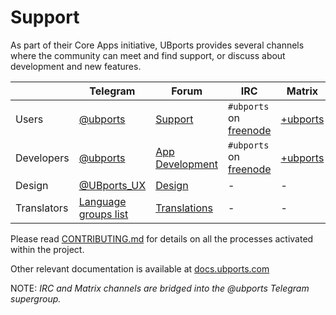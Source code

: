 # Support

As part of their Core Apps initiative, UBports provides several channels where the community can meet and find support, or discuss about development and new features.

|                   | Telegram                       | Forum                        | IRC                                | Matrix                   |
| ----------------- | ------------------------------ | -----------------------------| ---------------------------------- | ------------------------ |
| Users             | [@ubports][tg-general]         | [Support][forum-support]     | `#ubports` on [freenode][irc-room] | [+ubports][matrix-group] |
| Developers        | [@ubports][tg-general]         | [App Development][forum-dev] | `#ubports` on [freenode][irc-room] | [+ubports][matrix-group] |
| Design            | [@UBports_UX][tg-ux]           | [Design][forum-design]       | -                                  | -                        |
| Translators       | [Language groups list][tg-lang]| [Translations][forum-lang]   | -                                  | -                        |

Please read [CONTRIBUTING.md](/CONTRIBUTING.md) for details on all the processes activated within the project.

Other relevant documentation is available at [docs.ubports.com](https://docs.ubports.com)

NOTE: _IRC and Matrix channels are bridged into the @ubports Telegram supergroup._

[tg-general]: https://t.me/ubports
[tg-ux]: https://t.me/UBports_UX
[tg-lang]: https://ubports.com/community/get-involved/focus-languagetranslation

[forum-support]: https://forums.ubports.com/category/37/support
[forum-dev]: https://forums.ubports.com/category/35/app-development
[forum-design]: https://forums.ubports.com/category/40/design
[forum-lang]: https://forums.ubports.com/category/39/translations

[irc-room]: https://www.irccloud.com/invite?channel=%23ubports&hostname=irc.freenode.net&port=6667
[matrix-group]: https://riot.im/app/#/group/+ubports:matrix.org
